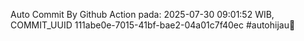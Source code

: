 Auto Commit By Github Action pada: 2025-07-30 09:01:52 WIB, COMMIT_UUID 111abe0e-7015-41bf-bae2-04a01c7f40ec #autohijau🗿
